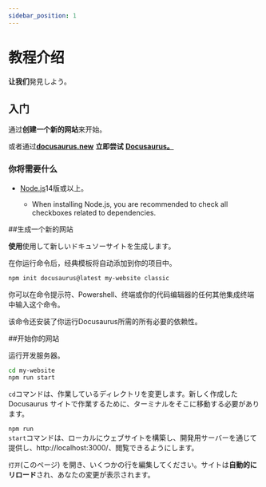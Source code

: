 ```yaml
---
sidebar_position: 1
---
```


# 教程介绍

<strong>让我们</strong>発見しよう。

## 入门

通过<strong>创建一个新的网站</strong>来开始。

或者通过<strong><a href="https://docusaurus.new">docusaurus.new</a></strong> <strong>立即尝试</strong> <strong><a href="https://docusaurus.new">Docusaurus。</a></strong>

### 你将需要什么

*   <a href="https://nodejs.org/en/download/">Node.js</a>14版或以上。

    *   When installing Node.js, you are recommended to check all checkboxes related to dependencies.

\##生成一个新的网站

<strong>使用</strong>使用して新しいドキュソーサイトを生成します。

在你运行命令后，经典模板将自动添加到你的项目中。

```bash
npm init docusaurus@latest my-website classic
```

你可以在命令提示符、Powershell、终端或你的代码编辑器的任何其他集成终端中输入这个命令。

该命令还安装了你运行Docusaurus所需的所有必要的依赖性。

\##开始你的网站

运行开发服务器。

```bash
cd my-website
npm run start
```

<code>cd</code>コマンドは、作業しているディレクトリを変更します。新しく作成した Docusaurus サイトで作業するために、ターミナルをそこに移動する必要があります。

<code>npm run start</code>コマンドは、ローカルにウェブサイトを構築し、開発用サーバーを通じて提供し、http://localhost:3000/、閲覧できるようにします。

<code>打开</code>(このページ) を開き、いくつかの行を編集してください。サイトは<strong>自動的にリロード</strong>され、あなたの変更が表示されます。
